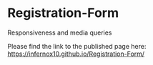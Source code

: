 # Registration-Form
Responsiveness and media queries

Please find the link to the published page here: https://infernox10.github.io/Registration-Form/
